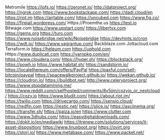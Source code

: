 Metromile
https://ipfs.io/
https://zeronet.io/
http://datproject.org/
https://ngrok.com
https://www.bookstackapp.com/
https://dadi.cloud/en
https://riot.im
https://airtable.com/
https://uncubed.com
https://www.fig.co/ 
https://firejail.wordpress.com/
Https://Proemthe.us
https://test.io
Bitwage.com
https://www.upstart.com/
https://libertyx.com
https://gems.org
https://turo.com
https://www.noisebridge.net/wiki/Noisebridge 
https://devhints.io/cron
https://wdt.io/
https://www.vagrantup.com/
Backblaze.com
Jottacloud.com
Terraform.io
https://heleum.com
https://uphold.com
Https://www.duplicati.com 
https://yarnpkg.com/en/ 
https://www.cloudera.com/
https://hyper.sh/
https://blockstack.org/
https://powh.io
https://www.habitat.sh/
https://sandstorm.io/
https://localethereum.com/offers/PayPal
https://paxful.com/sell-bitcoin/paypal
https://spacewalkproject.github.io/
https://wekan.github.io/
https://cloudron.io/
https://buildbot.net/
http://www.celeryproject.org/
https://www.stopdatamining.me/
https://www.reddit.com/r/selfhosted/comments/8v5jjm/cozyio_or_nextcloud/
https://cozy.io 
https://www.bludit.com/
https://about.riot.im/
https://twilio.com
https://drivecargo.com/
https://sensio.cloud/
https://redfin.com
https://restic.net/
https://slice.is/
https://asciinema.org/
https://transfer.sh/
https://paiza.io/en
https://www.clutter.com
https://www.3dhubs.com/
https://easydigitaldownloads.com/
https://dokit.io/en/mediawiki
https://itrenew.com/solutions/services/it-asset-disposition/
https://www.linuxboot.org/
https://ovirt.org
https://storj.io/
https://www.metabase.com/
https://www.packet.net/
